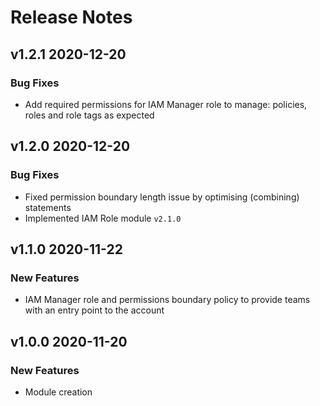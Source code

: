 # Release Notes

## v1.2.1 2020-12-20

### Bug Fixes

- Add required permissions for IAM Manager role to manage: policies, roles and role tags as expected

## v1.2.0 2020-12-20

### Bug Fixes

- Fixed permission boundary length issue by optimising (combining) statements
- Implemented IAM Role module `v2.1.0`

## v1.1.0 2020-11-22

### New Features

- IAM Manager role and permissions boundary policy to provide teams with an entry point to the account

## v1.0.0 2020-11-20

### New Features

- Module creation
